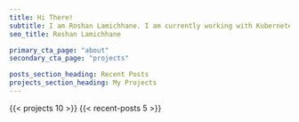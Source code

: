 ```yaml
---
title: Hi There!
subtitle: I am Roshan Lamichhane. I am currently working with Kubernetes, Terraform, Go and Node.
seo_title: Roshan Lamichhane

primary_cta_page: "about"
secondary_cta_page: "projects"

posts_section_heading: Recent Posts
projects_section_heading: My Projects
---
```


{{< projects 10 >}}
{{< recent-posts 5 >}}
